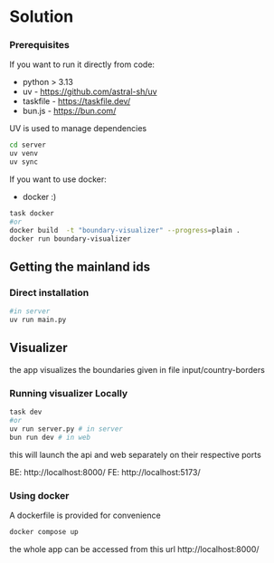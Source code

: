 # Solution

### Prerequisites

If you want to run it directly from code:

- python > 3.13
- uv - https://github.com/astral-sh/uv
- taskfile - https://taskfile.dev/
- bun.js - https://bun.com/

UV is used to manage dependencies

```sh
cd server
uv venv
uv sync
```

If you want to use docker:
- docker :)

```sh
task docker
#or
docker build  -t "boundary-visualizer" --progress=plain .
docker run boundary-visualizer
```

## Getting the mainland ids

### Direct installation
```sh
#in server
uv run main.py
```

## Visualizer

the app visualizes the boundaries given in file input/country-borders

### Running visualizer Locally

```sh
task dev
#or
uv run server.py # in server
bun run dev # in web
```

this will launch the api and web separately on their respective ports

BE: http://localhost:8000/
FE: http://localhost:5173/

### Using docker

A dockerfile is provided for convenience

```sh
docker compose up
```

the whole app can be accessed from this url
http://localhost:8000/
